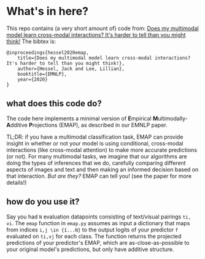 # What's in here?

This repo contains (a very short amount of) code from: [Does my multimodal model learn cross-modal interactions? It's harder to tell than you might think!](https://arxiv.org/abs/2010.06572) The bibtex is:

```
@inproceedings{hessel2020emap,
	title={Does my multimodal model learn cross-modal interactions? It's harder to tell than you might think!},
	author={Hessel, Jack and Lee, Lillian},
	booktitle={EMNLP},
	year={2020}
}
```

## what does this code do?

The code here implements a minimal version of **E**mpirical
**M**ultimodally-**A**dditive **P**rojections (EMAP), as described in our
EMNLP paper.

TL;DR: if you have a multimodal classification task, EMAP can provide
insight in whether or not your model is using conditional, cross-modal
interactions (like cross-modal attention) to make more accurate
predictions (or not). For many multimodal tasks, we imagine that our
algorithms are doing the types of inferences that we do, carefully
comparing different aspects of images and text and then making an
informed decision based on that interaction. *But are they?* EMAP can
tell you! (see the paper for more details!)

## how do you use it?

Say you had `N` evaluation datapoints consisting of text/visual
pairings `ti, vi`. The `emap` function in `emap.py` assumes as input a
dictionary that maps from indices `i,j \in {1...N}` to the output
logits of your predictor `f` evaluated on `ti,vj` for each class. The
function returns the projected predictions of your predictor's EMAP,
which are as-close-as-possible to your original model's predictions,
but only have additive structure.
